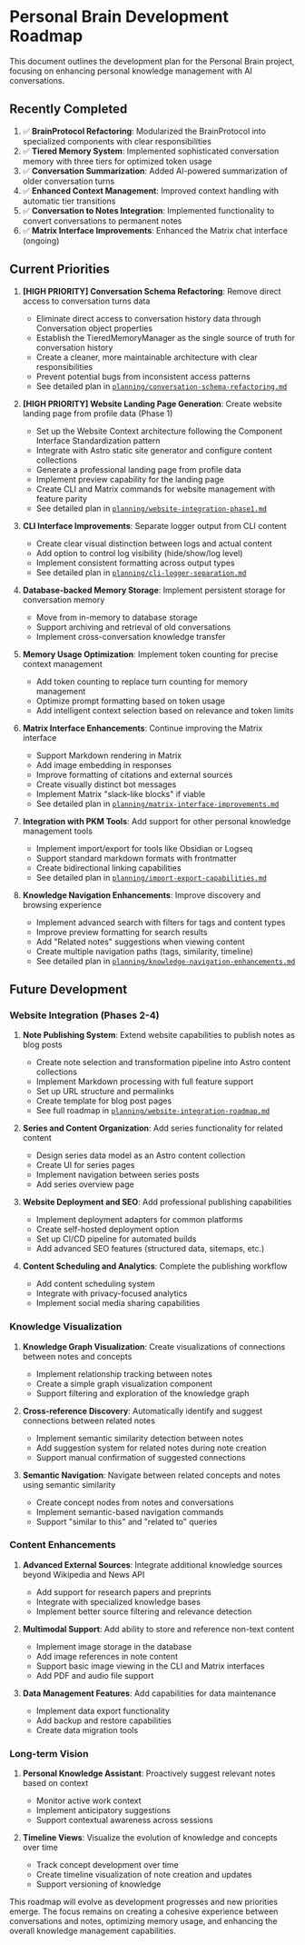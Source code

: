 # Personal Brain Development Roadmap

This document outlines the development plan for the Personal Brain project, focusing on enhancing personal knowledge management with AI conversations.

## Recently Completed

1. ✅ **BrainProtocol Refactoring**: Modularized the BrainProtocol into specialized components with clear responsibilities
2. ✅ **Tiered Memory System**: Implemented sophisticated conversation memory with three tiers for optimized token usage
3. ✅ **Conversation Summarization**: Added AI-powered summarization of older conversation turns
4. ✅ **Enhanced Context Management**: Improved context handling with automatic tier transitions
5. ✅ **Conversation to Notes Integration**: Implemented functionality to convert conversations to permanent notes
6. ✅ **Matrix Interface Improvements**: Enhanced the Matrix chat interface (ongoing)

## Current Priorities

1. **[HIGH PRIORITY] Conversation Schema Refactoring**: Remove direct access to conversation turns data
   - Eliminate direct access to conversation history data through Conversation object properties
   - Establish the TieredMemoryManager as the single source of truth for conversation history
   - Create a cleaner, more maintainable architecture with clear responsibilities
   - Prevent potential bugs from inconsistent access patterns
   - See detailed plan in [`planning/conversation-schema-refactoring.md`](/planning/conversation-schema-refactoring.md)

2. **[HIGH PRIORITY] Website Landing Page Generation**: Create website landing page from profile data (Phase 1)
   - Set up the Website Context architecture following the Component Interface Standardization pattern
   - Integrate with Astro static site generator and configure content collections
   - Generate a professional landing page from profile data
   - Implement preview capability for the landing page
   - Create CLI and Matrix commands for website management with feature parity
   - See detailed plan in [`planning/website-integration-phase1.md`](/planning/website-integration-phase1.md)

3. **CLI Interface Improvements**: Separate logger output from CLI content
   - Create clear visual distinction between logs and actual content
   - Add option to control log visibility (hide/show/log level)
   - Implement consistent formatting across output types
   - See detailed plan in [`planning/cli-logger-separation.md`](/planning/cli-logger-separation.md)

4. **Database-backed Memory Storage**: Implement persistent storage for conversation memory
   - Move from in-memory to database storage
   - Support archiving and retrieval of old conversations
   - Implement cross-conversation knowledge transfer

5. **Memory Usage Optimization**: Implement token counting for precise context management
   - Add token counting to replace turn counting for memory management
   - Optimize prompt formatting based on token usage
   - Add intelligent context selection based on relevance and token limits

6. **Matrix Interface Enhancements**: Continue improving the Matrix interface
   - Support Markdown rendering in Matrix
   - Add image embedding in responses
   - Improve formatting of citations and external sources
   - Create visually distinct bot messages
   - Implement Matrix "slack-like blocks" if viable
   - See detailed plan in [`planning/matrix-interface-improvements.md`](/planning/matrix-interface-improvements.md)

7. **Integration with PKM Tools**: Add support for other personal knowledge management tools
   - Implement import/export for tools like Obsidian or Logseq
   - Support standard markdown formats with frontmatter
   - Create bidirectional linking capabilities
   - See detailed plan in [`planning/import-export-capabilities.md`](/planning/import-export-capabilities.md)

8. **Knowledge Navigation Enhancements**: Improve discovery and browsing experience
   - Implement advanced search with filters for tags and content types
   - Improve preview formatting for search results
   - Add "Related notes" suggestions when viewing content
   - Create multiple navigation paths (tags, similarity, timeline)
   - See detailed plan in [`planning/knowledge-navigation-enhancements.md`](/planning/knowledge-navigation-enhancements.md)

## Future Development

### Website Integration (Phases 2-4)

1. **Note Publishing System**: Extend website capabilities to publish notes as blog posts
   - Create note selection and transformation pipeline into Astro content collections
   - Implement Markdown processing with full feature support
   - Set up URL structure and permalinks
   - Create template for blog post pages
   - See full roadmap in [`planning/website-integration-roadmap.md`](/planning/website-integration-roadmap.md)

2. **Series and Content Organization**: Add series functionality for related content
   - Design series data model as an Astro content collection
   - Create UI for series pages
   - Implement navigation between series posts
   - Add series overview page

3. **Website Deployment and SEO**: Add professional publishing capabilities
   - Implement deployment adapters for common platforms
   - Create self-hosted deployment option
   - Set up CI/CD pipeline for automated builds
   - Add advanced SEO features (structured data, sitemaps, etc.)

4. **Content Scheduling and Analytics**: Complete the publishing workflow
   - Add content scheduling system
   - Integrate with privacy-focused analytics
   - Implement social media sharing capabilities

### Knowledge Visualization

1. **Knowledge Graph Visualization**: Create visualizations of connections between notes and concepts
   - Implement relationship tracking between notes
   - Create a simple graph visualization component
   - Support filtering and exploration of the knowledge graph

2. **Cross-reference Discovery**: Automatically identify and suggest connections between related notes
   - Implement semantic similarity detection between notes
   - Add suggestion system for related notes during note creation
   - Support manual confirmation of suggested connections

3. **Semantic Navigation**: Navigate between related concepts and notes using semantic similarity
   - Create concept nodes from notes and conversations
   - Implement semantic-based navigation commands
   - Support "similar to this" and "related to" queries

### Content Enhancements

1. **Advanced External Sources**: Integrate additional knowledge sources beyond Wikipedia and News API
   - Add support for research papers and preprints
   - Integrate with specialized knowledge bases
   - Implement better source filtering and relevance detection

2. **Multimodal Support**: Add ability to store and reference non-text content
   - Implement image storage in the database
   - Add image references in note content
   - Support basic image viewing in the CLI and Matrix interfaces
   - Add PDF and audio file support

3. **Data Management Features**: Add capabilities for data maintenance
   - Implement data export functionality
   - Add backup and restore capabilities
   - Create data migration tools

### Long-term Vision

1. **Personal Knowledge Assistant**: Proactively suggest relevant notes based on context
   - Monitor active work context
   - Implement anticipatory suggestions
   - Support contextual awareness across sessions

2. **Timeline Views**: Visualize the evolution of knowledge and concepts over time
   - Track concept development over time
   - Create timeline visualization of note creation and updates
   - Support versioning of knowledge

This roadmap will evolve as development progresses and new priorities emerge. The focus remains on creating a cohesive experience between conversations and notes, optimizing memory usage, and enhancing the overall knowledge management capabilities.